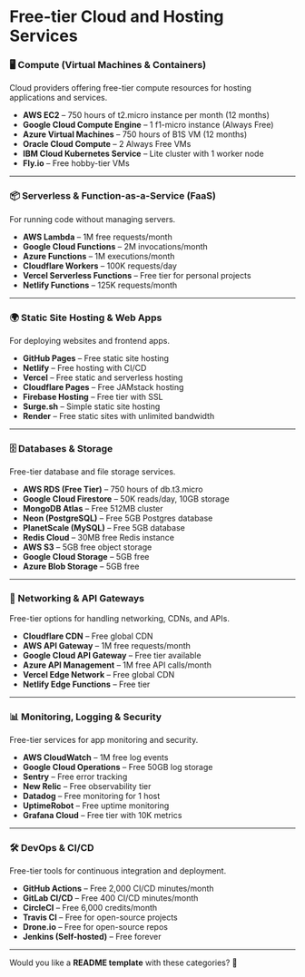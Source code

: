 # Free-tier Cloud and Hosting Services


### **🖥️ Compute (Virtual Machines & Containers)**  
Cloud providers offering free-tier compute resources for hosting applications and services.  
- **AWS EC2** – 750 hours of t2.micro instance per month (12 months)  
- **Google Cloud Compute Engine** – 1 f1-micro instance (Always Free)  
- **Azure Virtual Machines** – 750 hours of B1S VM (12 months)  
- **Oracle Cloud Compute** – 2 Always Free VMs  
- **IBM Cloud Kubernetes Service** – Lite cluster with 1 worker node  
- **Fly.io** – Free hobby-tier VMs  

---

### **📦 Serverless & Function-as-a-Service (FaaS)**  
For running code without managing servers.  
- **AWS Lambda** – 1M free requests/month  
- **Google Cloud Functions** – 2M invocations/month  
- **Azure Functions** – 1M executions/month  
- **Cloudflare Workers** – 100K requests/day  
- **Vercel Serverless Functions** – Free tier for personal projects  
- **Netlify Functions** – 125K requests/month  

---

### **🌍 Static Site Hosting & Web Apps**  
For deploying websites and frontend apps.  
- **GitHub Pages** – Free static site hosting  
- **Netlify** – Free hosting with CI/CD  
- **Vercel** – Free static and serverless hosting  
- **Cloudflare Pages** – Free JAMstack hosting  
- **Firebase Hosting** – Free tier with SSL  
- **Surge.sh** – Simple static site hosting  
- **Render** – Free static sites with unlimited bandwidth  

---

### **🗄️ Databases & Storage**  
Free-tier database and file storage services.  
- **AWS RDS (Free Tier)** – 750 hours of db.t3.micro  
- **Google Cloud Firestore** – 50K reads/day, 10GB storage  
- **MongoDB Atlas** – Free 512MB cluster  
- **Neon (PostgreSQL)** – Free 5GB Postgres database  
- **PlanetScale (MySQL)** – Free 5GB database  
- **Redis Cloud** – 30MB free Redis instance  
- **AWS S3** – 5GB free object storage  
- **Google Cloud Storage** – 5GB free  
- **Azure Blob Storage** – 5GB free  

---

### **🛜 Networking & API Gateways**  
Free-tier options for handling networking, CDNs, and APIs.  
- **Cloudflare CDN** – Free global CDN  
- **AWS API Gateway** – 1M free requests/month  
- **Google Cloud API Gateway** – Free tier available  
- **Azure API Management** – 1M free API calls/month  
- **Vercel Edge Network** – Free global CDN  
- **Netlify Edge Functions** – Free tier  

---

### **📊 Monitoring, Logging & Security**  
Free-tier services for app monitoring and security.  
- **AWS CloudWatch** – 1M free log events  
- **Google Cloud Operations** – Free 50GB log storage  
- **Sentry** – Free error tracking  
- **New Relic** – Free observability tier  
- **Datadog** – Free monitoring for 1 host  
- **UptimeRobot** – Free uptime monitoring  
- **Grafana Cloud** – Free tier with 10K metrics  

---

### **🛠️ DevOps & CI/CD**  
Free-tier tools for continuous integration and deployment.  
- **GitHub Actions** – Free 2,000 CI/CD minutes/month  
- **GitLab CI/CD** – Free 400 CI/CD minutes/month  
- **CircleCI** – Free 6,000 credits/month  
- **Travis CI** – Free for open-source projects  
- **Drone.io** – Free for open-source repos  
- **Jenkins (Self-hosted)** – Free forever  

---

Would you like a **README template** with these categories? 🚀
